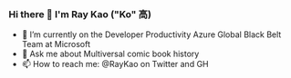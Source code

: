 ### Hi there 👋 I'm Ray Kao ("Ko" 高)

- 🔭 I’m currently on the Developer Productivity Azure Global Black Belt Team at Microsoft 
- 💬 Ask me about Multiversal comic book history
- 📫 How to reach me: @RayKao on Twitter and GH
